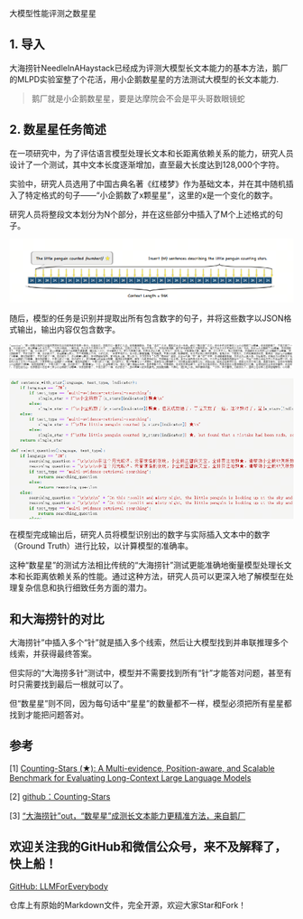 大模型性能评测之数星星

## 1. 导入

大海捞针NeedleInAHaystack已经成为评测大模型长文本能力的基本方法，鹅厂的MLPD实验室整了个花活，用小企鹅数星星的方法测试大模型的长文本能力.

> 鹅厂就是小企鹅数星星，要是达摩院会不会是平头哥数眼镜蛇

## 2. 数星星任务简述
在一项研究中，为了评估语言模型处理长文本和长距离依赖关系的能力，研究人员设计了一个测试，其中文本长度逐渐增加，直至最大长度达到128,000个字符。

实验中，研究人员选用了中国古典名著《红楼梦》作为基础文本，并在其中随机插入了特定格式的句子——“小企鹅数了x颗星星”，这里的x是一个变化的数字。


研究人员将整段文本划分为N个部分，并在这些部分中插入了M个上述格式的句子。

![alt text](assest/大模型性能评测之数星星/0.png)

随后，模型的任务是识别并提取出所有包含数字的句子，并将这些数字以JSON格式输出，输出内容仅包含数字。

![alt text](assest/大模型性能评测之数星星/1.png)

![alt text](assest/大模型性能评测之数星星/2.png)

在模型完成输出后，研究人员将模型识别出的数字与实际插入文本中的数字（Ground Truth）进行比较，以计算模型的准确率。

这种“数星星”的测试方法相比传统的“大海捞针”测试更能准确地衡量模型处理长文本和长距离依赖关系的性能。通过这种方法，研究人员可以更深入地了解模型在处理复杂信息和执行细致任务方面的潜力。


## 和大海捞针的对比

大海捞针”中插入多个“针”就是插入多个线索，然后让大模型找到并串联推理多个线索，并获得最终答案。

但实际的“大海捞多针”测试中，模型并不需要找到所有“针”才能答对问题，甚至有时只需要找到最后一根就可以了。

但“数星星”则不同，因为每句话中“星星”的数量都不一样，模型必须把所有星星都找到才能把问题答对。


## 参考

<div id="refer-anchor-1"></div>

[1] [Counting-Stars (★): A Multi-evidence, Position-aware, and Scalable Benchmark for Evaluating Long-Context Large Language Models](https://arxiv.org/pdf/2403.11802)

[2] [github：Counting-Stars](https://github.com/nick7nlp/Counting-Stars)

[3] [“大海捞针”out，“数星星”成测长文本能力更精准方法，来自鹅厂](https://36kr.com/p/2715593542842245)

## 欢迎关注我的GitHub和微信公众号，来不及解释了，快上船！

[GitHub: LLMForEverybody](https://github.com/luhengshiwo/LLMForEverybody)

仓库上有原始的Markdown文件，完全开源，欢迎大家Star和Fork！